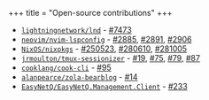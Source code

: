 +++
title = "Open-source contributions"
+++

- [`lightningnetwork/lnd`](https://github.com/lightningnetwork/lnd) - [#7473](https://github.com/lightningnetwork/lnd/pull/7473)
- [`neovim/nvim-lspconfig`](https://github.com/neovim/nvim-lspconfig) - [#2885](https://github.com/neovim/nvim-lspconfig/pull/2885), [#2891](https://github.com/neovim/nvim-lspconfig/pull/2891), [#2906](https://github.com/neovim/nvim-lspconfig/pull/2906)
- [`NixOS/nixpkgs`](https://github.com/NixOS/nixpkgs) - [#250523](https://github.com/NixOS/nixpkgs/pull/250523), [#280610](https://github.com/NixOS/nixpkgs/pull/280610), [#281005](https://github.com/NixOS/nixpkgs/pull/281005)
- [`jrmoulton/tmux-sessionizer`](https://github.com/jrmoulton/tmux-sessionizer) - [#19](https://github.com/jrmoulton/tmux-sessionizer/pull/19), [#75](https://github.com/jrmoulton/tmux-sessionizer/pull/75), [#79](https://github.com/jrmoulton/tmux-sessionizer/pull/79), [#87](https://github.com/jrmoulton/tmux-sessionizer/pull/87)
- [`cooklang/cook-cli`](https://github.com/cooklang/cookcli) - [#95](https://github.com/cooklang/cookcli/pull/95)
- [`alanpearce/zola-bearblog`](https://codeberg.org/alanpearce/zola-bearblog) - [#14](https://codeberg.org/alanpearce/zola-bearblog/pulls/14)
- [`EasyNetQ/EasyNetQ.Management.Client`](https://github.com/EasyNetQ/EasyNetQ.Management.Client) - [#233](https://github.com/EasyNetQ/EasyNetQ.Management.Client/pull/233)
